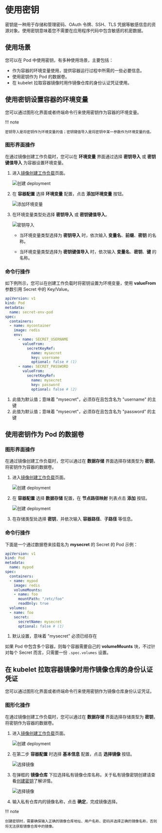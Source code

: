 # 使用密钥

密钥是一种用于存储和管理密码、OAuth 令牌、SSH、TLS 凭据等敏感信息的资源对象。使用密钥意味着您不需要在应用程序代码中包含敏感的机密数据。

## 使用场景

您可以在 Pod 中使用密钥，有多种使用场景，主要包括：

- 作为容器的环境变量使用，提供容器运行过程中所需的一些必要信息。
- 使用密钥作为 Pod 的数据卷。
- 在 kubelet 拉取容器镜像时用作镜像仓库的身份认证凭证使用。

## 使用密钥设置容器的环境变量

您可以通过图形化界面或者终端命令行来使用密钥作为容器的环境变量。

!!! note

    密钥导入是将密钥作为环境变量的值；密钥键值导入是将密钥中某一参数作为环境变量的值。

### 图形界面操作

在通过镜像创建工作负载时，您可以在 __环境变量__ 界面通过选择 __密钥导入__ 或 __密钥键值导入__ 为容器设置环境变量。

1. 进入[镜像创建工作负载](../workloads/create-deployment.md)页面。

    ![创建 deployment](https://docs.daocloud.io/daocloud-docs-images/docs/kpanda/images/secret05.png)

2. 在 __容器配置__ 选择 __环境变量__ 配置，点击 __添加环境变量__ 按钮。

    ![添加环境变量](https://docs.daocloud.io/daocloud-docs-images/docs/kpanda/images/secret06.png)

3. 在环境变量类型处选择 __密钥导入__ 或 __密钥键值导入__。

    ![密钥导入](https://docs.daocloud.io/daocloud-docs-images/docs/kpanda/images/secret07.png)

    - 当环境变量类型选择为 __密钥导入__ 时，依次输入 __变量名__、__前缀__、__密钥__ 的名称。

    - 当环境变量类型选择为 __密钥键值导入__ 时，依次输入 __变量名__、__密钥__、__键__ 的名称。

### 命令行操作

如下例所示，您可以在创建工作负载时将密钥设置为环境变量，使用 __valueFrom__ 参数引用 Secret 中的 Key/Value。

```yaml
apiVersion: v1
kind: Pod
metadata:
  name: secret-env-pod
spec:
  containers:
  - name: mycontainer
    image: redis
    env:
      - name: SECRET_USERNAME
        valueFrom:
          secretKeyRef:
            name: mysecret
            key: username
            optional: false # (1)
      - name: SECRET_PASSWORD
        valueFrom:
          secretKeyRef:
            name: mysecret
            key: password
            optional: false # (2)

```

1. 此值为默认值；意味着 "mysecret"，必须存在且包含名为 "username" 的主键
2. 此值为默认值；意味着 "mysecret"，必须存在且包含名为 "password" 的主键

## 使用密钥作为 Pod 的数据卷

### 图形界面操作

在通过镜像创建工作负载时，您可以通过在 __数据存储__ 界面选择存储类型为 __密钥__，将密钥作为容器的数据卷。

1. 进入[镜像创建工作负载](../workloads/create-deployment.md)页面。

    ![创建 deployment](https://docs.daocloud.io/daocloud-docs-images/docs/kpanda/images/secret05.png)

2. 在 __容器配置__ 选择 __数据存储__ 配置，在 __节点路径映射__ 列表点击 __添加__ 按钮。

    ![创建 deployment](https://docs.daocloud.io/daocloud-docs-images/docs/kpanda/images/secret08.png)

3. 在存储类型处选择 __密钥__，并依次输入 __容器路径__、__子路径__ 等信息。

### 命令行操作

下面是一个通过数据卷来挂载名为 __mysecret__ 的 Secret 的 Pod 示例：

```yaml
apiVersion: v1
kind: Pod
metadata:
  name: mypod
spec:
  containers:
  - name: mypod
    image: redis
    volumeMounts:
    - name: foo
      mountPath: "/etc/foo"
      readOnly: true
  volumes:
  - name: foo
    secret:
      secretName: mysecret
      optional: false # (1)
```

1. 默认设置，意味着 "mysecret" 必须已经存在

如果 Pod 中包含多个容器，则每个容器需要自己的 __volumeMounts__ 块，不过针对每个 Secret 而言，只需要一份 `.spec.volumes` 设置。

## 在 kubelet 拉取容器镜像时用作镜像仓库的身份认证凭证

您可以通过图形化界面或者终端命令行来使用密钥作为镜像仓库身份认证凭证。

### 图形化操作

在通过镜像创建工作负载时，您可以通过在 __数据存储__ 界面选择存储类型为 __密钥__，将密钥作为容器的数据卷。

1. 进入[镜像创建工作负载](../workloads/create-deployment.md)页面。

    ![创建 deployment](https://docs.daocloud.io/daocloud-docs-images/docs/kpanda/images/secret05.png)

2. 在第二步 __容器配置__ 时选择 __基本信息__ 配置，点击 __选择镜像__ 按钮。

    ![选择镜像](https://docs.daocloud.io/daocloud-docs-images/docs/kpanda/images/secret09.png)

3. 在弹框的 __镜像仓库__ 下拉选择私有镜像仓库名称。关于私有镜像密钥创建请查看[创建密钥](create-secret.md)了解详情。

    ![选择镜像](https://docs.daocloud.io/daocloud-docs-images/docs/kpanda/images/secret10.png)

4. 输入私有仓库内的镜像名称，点击 __确定__，完成镜像选择。

!!! note

    创建密钥时，需要确保输入正确的镜像仓库地址、用户名称、密码并选择正确的镜像名称，否则将无法获取镜像仓库中的镜像。

